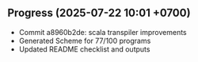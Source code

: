 ## Progress (2025-07-22 10:01 +0700)
- Commit a8960b2de: scala transpiler improvements
- Generated Scheme for 77/100 programs
- Updated README checklist and outputs

